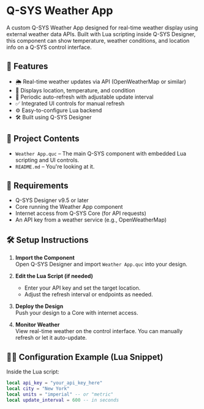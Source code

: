 # Q-SYS Weather App

A custom Q-SYS Weather App designed for real-time weather display using external weather data APIs. Built with Lua scripting inside Q-SYS Designer, this component can show temperature, weather conditions, and location info on a Q-SYS control interface.

## 🎯 Features

- 🌦️ Real-time weather updates via API (OpenWeatherMap or similar)
- 📍 Displays location, temperature, and condition
- 🔁 Periodic auto-refresh with adjustable update interval
- ✅ Integrated UI controls for manual refresh
- ⚙️ Easy-to-configure Lua backend
- 🛠️ Built using Q-SYS Designer

## 📁 Project Contents

- `Weather App.quc` – The main Q-SYS component with embedded Lua scripting and UI controls.
- `README.md` – You're looking at it.

## 🧰 Requirements

- Q-SYS Designer v9.5 or later
- Core running the Weather App component
- Internet access from Q-SYS Core (for API requests)
- An API key from a weather service (e.g., OpenWeatherMap)

## 🛠️ Setup Instructions

1. **Import the Component**  
   Open Q-SYS Designer and import `Weather App.quc` into your design.

2. **Edit the Lua Script (if needed)**  
   - Enter your API key and set the target location.
   - Adjust the refresh interval or endpoints as needed.

3. **Deploy the Design**  
   Push your design to a Core with internet access.

4. **Monitor Weather**  
   View real-time weather on the control interface. You can manually refresh or let it auto-update.

## 🧑‍💻 Configuration Example (Lua Snippet)

Inside the Lua script:
```lua
local api_key = "your_api_key_here"
local city = "New York"
local units = "imperial" -- or "metric"
local update_interval = 600 -- in seconds
